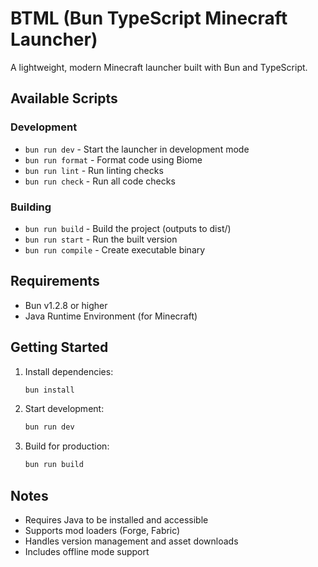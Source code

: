 # BTML (Bun TypeScript Minecraft Launcher)

A lightweight, modern Minecraft launcher built with Bun and TypeScript.

## Available Scripts

### Development
- `bun run dev` - Start the launcher in development mode
- `bun run format` - Format code using Biome
- `bun run lint` - Run linting checks
- `bun run check` - Run all code checks

### Building
- `bun run build` - Build the project (outputs to dist/)
- `bun run start` - Run the built version
- `bun run compile` - Create executable binary

## Requirements
- Bun v1.2.8 or higher
- Java Runtime Environment (for Minecraft)

## Getting Started

1. Install dependencies:
   ```bash
   bun install
   ```
2. Start development:
   ```bash
   bun run dev
   ```
3. Build for production:
   ```bash
   bun run build
   ```
## Notes
- Requires Java to be installed and accessible
- Supports mod loaders (Forge, Fabric)
- Handles version management and asset downloads
- Includes offline mode support